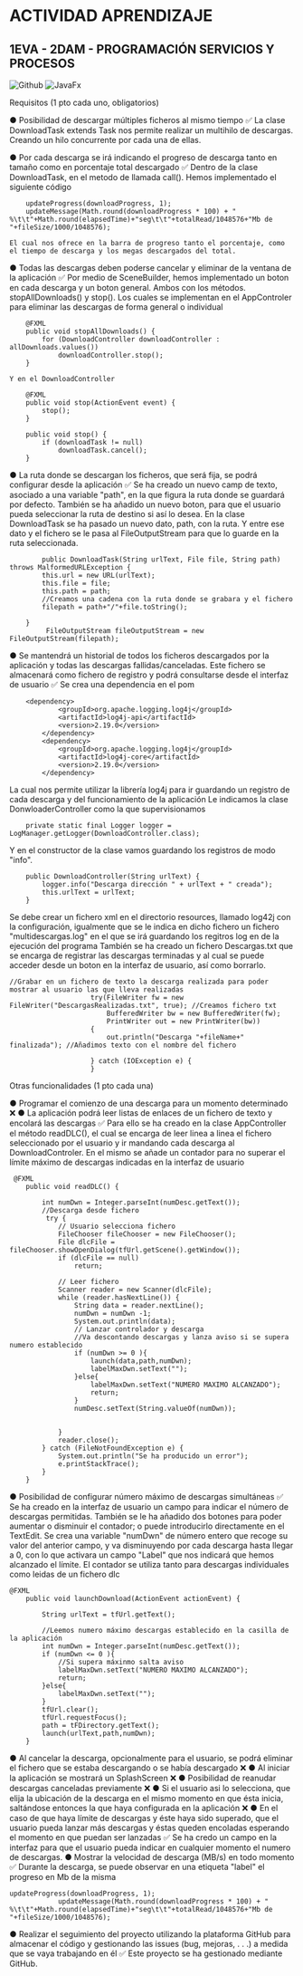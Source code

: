 # ACTIVIDAD APRENDIZAJE
## 1EVA - 2DAM - PROGRAMACIÓN SERVICIOS Y PROCESOS

![Github](https://img.shields.io/badge/github-black?style=for-the-badge&logo=github&logoColor=white)
![JavaFx](https://img.shields.io/badge/JavaFx-orange?style=for-the-badge&logo=javafx&logoColor=white)

Requisitos (1 pto cada uno, obligatorios)

●	Posibilidad de descargar múltiples ficheros al mismo tiempo  ✅
    La clase  DownloadTask extends Task<Integer> nos permite realizar un multihilo de descargas. Creando un hilo concurrente por cada
    una de ellas.

●	Por cada descarga se irá indicando el progreso de descarga tanto en tamaño como en porcentaje total descargado ✅
    Dentro de la clase DownloadTask, en el metodo de llamada call(). Hemos implementado el siguiente código
```
    updateProgress(downloadProgress, 1);
    updateMessage(Math.round(downloadProgress * 100) + " %\t\t"+Math.round(elapsedTime)+"seg\t\t"+totalRead/1048576+"Mb de "+fileSize/1000/1048576);
```
    El cual nos ofrece en la barra de progreso tanto el porcentaje, como el tiempo de descarga y los megas descargados del total.

●	Todas las descargas deben poderse cancelar y eliminar de la ventana de la aplicación ✅
    Por medio de SceneBuilder, hemos implementado un boton en cada descarga y un boton general. Ambos con los métodos.
    stopAllDownloads() y stop(). Los cuales se implementan en el AppControler para eliminar las descargas de forma general o individual
``` 
    @FXML
    public void stopAllDownloads() {
        for (DownloadController downloadController : allDownloads.values())
            downloadController.stop();
    }
```
    Y en el DownloadController

```
    @FXML
    public void stop(ActionEvent event) {
        stop();
    }

    public void stop() {
        if (downloadTask != null)
            downloadTask.cancel();
    }
```
●	La ruta donde se descargan los ficheros, que será fija, se podrá configurar desde la aplicación ✅
    Se ha creado un nuevo camp de texto, asociado a una variable "path", en la que figura la ruta donde se guardará por defecto.
    También se ha añadido un nuevo boton, para que el usuario pueda seleccionar la ruta de destino si así lo desea.
    En la clase DownloadTask se ha pasado un nuevo dato, path, con la ruta. Y entre ese dato y el fichero se le pasa al FileOutputStream 
    para que lo guarde en la ruta seleccionada.

```
        public DownloadTask(String urlText, File file, String path) throws MalformedURLException {
        this.url = new URL(urlText);
        this.file = file;
        this.path = path;
        //Creamos una cadena con la ruta donde se grabara y el fichero
        filepath = path+"/"+file.toString();

    } 
         FileOutputStream fileOutputStream = new FileOutputStream(filepath); 
```
●	Se mantendrá un historial de todos los ficheros descargados por la aplicación y todas las descargas fallidas/canceladas. Este fichero se almacenará 
    como fichero de registro y podrá consultarse desde el interfaz de usuario ✅
    Se crea una dependencia en el pom

```
    <dependency>
            <groupId>org.apache.logging.log4j</groupId>
            <artifactId>log4j-api</artifactId>
            <version>2.19.0</version>
        </dependency>
        <dependency>
            <groupId>org.apache.logging.log4j</groupId>
            <artifactId>log4j-core</artifactId>
            <version>2.19.0</version>
        </dependency> 
```
La cual nos permite utilizar la librería log4j para ir guardando un registro de cada descarga y del funcionamiento de la aplicación
Le indicamos la clase DonwloaderController como la que supervisionamos
```
    private static final Logger logger = LogManager.getLogger(DownloadController.class);
```
Y en el constructor de la clase vamos guardando los registros de modo "info".
```
    public DownloadController(String urlText) {
        logger.info("Descarga dirección " + urlText + " creada");
        this.urlText = urlText;
    }
```

Se debe crear un fichero xml en el directorio resources, llamado log42j con la configuración, igualmente que se le indica en dicho fichero
un fichero "multidescargas.log" en el que se irá guardando los regitros log en de la ejecución del programa
También se ha creado un fichero Descargas.txt que se encarga de registrar las descargas terminadas y al cual se puede acceder desde un boton en la interfaz de usuario, así como borrarlo.
```
//Grabar en un fichero de texto la descarga realizada para poder mostrar al usuario las que lleva realizadas
                    try(FileWriter fw = new FileWriter("DescargasRealizadas.txt", true); //Creamos fichero txt
                        BufferedWriter bw = new BufferedWriter(fw);
                        PrintWriter out = new PrintWriter(bw))
                    {
                        out.println("Descarga "+fileName+" finalizada"); //Añadimos texto con el nombre del fichero

                    } catch (IOException e) {
                    }
```
    

Otras funcionalidades (1 pto cada una)

●	Programar el comienzo de una descarga para un momento determinado ❌
●	La aplicación podrá leer listas de enlaces de un fichero de texto y encolará las descargas ✅
Para ello se ha creado en la clase AppController el método readDLC(), el cual se encarga de leer linea a linea el fichero seleccionado por 
el usuario y ir mandando cada descarga al DownloadControler. En el mismo se añade un contador para no superar el límite máximo de descargas
indicadas en la interfaz de usuario
```
 @FXML
    public void readDLC() {

        int numDwn = Integer.parseInt(numDesc.getText());
        //Descarga desde fichero
         try {
            // Usuario selecciona fichero
            FileChooser fileChooser = new FileChooser();
            File dlcFile = fileChooser.showOpenDialog(tfUrl.getScene().getWindow());
            if (dlcFile == null)
                return;

            // Leer fichero
            Scanner reader = new Scanner(dlcFile);
            while (reader.hasNextLine()) {
                String data = reader.nextLine();
                numDwn = numDwn -1;
                System.out.println(data);
                // Lanzar controlador y descarga
                //Va descontando descargas y lanza aviso si se supera numero establecido
                if (numDwn >= 0 ){
                    launch(data,path,numDwn);
                    labelMaxDwn.setText("");
                }else{
                    labelMaxDwn.setText("NUMERO MAXIMO ALCANZADO");
                    return;
                }
                numDesc.setText(String.valueOf(numDwn));


            }
            reader.close();
        } catch (FileNotFoundException e) {
            System.out.println("Se ha producido un error");
            e.printStackTrace();
        }
    }
```
●	Posibilidad de configurar número máximo de descargas simultáneas ✅
Se ha creado en la interfaz de usuario un campo para indicar el número de descargas permitidas. También se le ha añadido dos botones para poder
aumentar o disminuir el contador; o puede introducirlo directamente en el TextEdit.
Se crea una variable "numDwn" de número entero que recoge su valor del anterior campo, y va disminuyendo por cada descarga hasta llegar a 0, con lo
que activara un campo "Label" que nos indicará que hemos alcanzado el límite.
El contador se utiliza tanto para descargas individuales como leidas de un fichero dlc
```
@FXML
    public void launchDownload(ActionEvent actionEvent) {

        String urlText = tfUrl.getText();

        //Leemos numero máximo descargas establecido en la casilla de la aplicación
        int numDwn = Integer.parseInt(numDesc.getText());
        if (numDwn <= 0 ){
            //Si supera máxinmo salta aviso
            labelMaxDwn.setText("NUMERO MAXIMO ALCANZADO");
            return;
        }else{
            labelMaxDwn.setText("");
        }
        tfUrl.clear();
        tfUrl.requestFocus();
        path = tFDirectory.getText();
        launch(urlText,path,numDwn);
    }
```
●	Al cancelar la descarga, opcionalmente para el usuario, se podrá eliminar el fichero que se estaba descargando o se había descargado ❌
●	Al iniciar la aplicación se mostrará un SplashScreen ❌
●	Posibilidad de reanudar descargas canceladas previamente ❌
●	Si el usuario asi lo selecciona, que elija la ubicación de la descarga en el mismo momento en que ésta inicia, saltándose entonces la que haya configurada en la aplicación ❌
●	En el caso de que haya límite de descargas y éste haya sido superado, que el usuario pueda lanzar más descargas y éstas queden encoladas esperando el momento en que puedan ser lanzadas ✅
Se ha credo un campo en la interfaz para que el usuario pueda indicar en cualquier momento el numero de descargas.
●	Mostrar la velocidad de descarga (MB/s) en todo momento  ✅
Durante la descarga, se puede observar en una etiqueta "label" el progreso en Mb de la misma
```
updateProgress(downloadProgress, 1);
            updateMessage(Math.round(downloadProgress * 100) + " %\t\t"+Math.round(elapsedTime)+"seg\t\t"+totalRead/1048576+"Mb de "+fileSize/1000/1048576);
```
●	Realizar el seguimiento del proyecto utilizando la plataforma GitHub para almacenar el código y gestionando las issues (bug, mejoras, . . .) a medida que se vaya trabajando en él ✅
Este proyecto se ha gestionado mediante GitHub.

